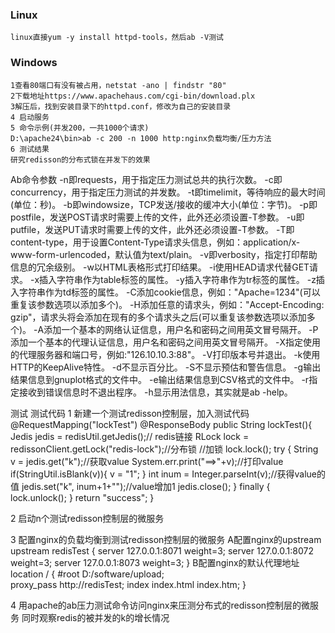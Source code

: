 ### Linux
    linux直接yum -y install httpd-tools，然后ab -V测试
### Windows
    1查看80端口有没有被占用，netstat -ano | findstr "80"
    2下载地址https://www.apachehaus.com/cgi-bin/download.plx
    3解压后，找到安装目录下的httpd.conf，修改为自己的安装目录 
    4 启动服务  
    5 命令示例(并发200，一共1000个请求)
    D:\apache24\bin>ab -c 200 -n 1000 http:nginx负载均衡/压力方法
    6 测试结果
    研究redisson的分布式锁在并发下的效果

Ab命令参数
-n即requests，用于指定压力测试总共的执行次数。
-c即concurrency，用于指定压力测试的并发数。
-t即timelimit，等待响应的最大时间(单位：秒)。
-b即windowsize，TCP发送/接收的缓冲大小(单位：字节)。
-p即postfile，发送POST请求时需要上传的文件，此外还必须设置-T参数。
-u即putfile，发送PUT请求时需要上传的文件，此外还必须设置-T参数。
-T即content-type，用于设置Content-Type请求头信息，例如：application/x-www-form-urlencoded，默认值为text/plain。
-v即verbosity，指定打印帮助信息的冗余级别。
-w以HTML表格形式打印结果。
-i使用HEAD请求代替GET请求。
-x插入字符串作为table标签的属性。
-y插入字符串作为tr标签的属性。
-z插入字符串作为td标签的属性。
-C添加cookie信息，例如："Apache=1234"(可以重复该参数选项以添加多个)。
-H添加任意的请求头，例如："Accept-Encoding: gzip"，请求头将会添加在现有的多个请求头之后(可以重复该参数选项以添加多个)。
-A添加一个基本的网络认证信息，用户名和密码之间用英文冒号隔开。
-P添加一个基本的代理认证信息，用户名和密码之间用英文冒号隔开。
-X指定使用的代理服务器和端口号，例如:"126.10.10.3:88"。
-V打印版本号并退出。
-k使用HTTP的KeepAlive特性。
-d不显示百分比。
-S不显示预估和警告信息。
-g输出结果信息到gnuplot格式的文件中。
-e输出结果信息到CSV格式的文件中。
-r指定接收到错误信息时不退出程序。
-h显示用法信息，其实就是ab -help。

测试
测试代码
1 新建一个测试redisson控制层，加入测试代码
@RequestMapping("lockTest")
@ResponseBody
public String lockTest(){
    Jedis jedis = redisUtil.getJedis();// redis链接
    RLock lock = redissonClient.getLock("redis-lock");//分布锁
    //加锁
    lock.lock();
    try {
        String v = jedis.get("k");//获取value
        System.err.print("==>"+v);//打印value
        if(StringUtil.isBlank(v)){
            v = "1";
        }
        int inum = Integer.parseInt(v);//获得value的值
        jedis.set("k", inum+1+"");//value增加1
        jedis.close();
    } finally {
        lock.unlock();
    }
    return "success";
}

2 启动n个测试redisson控制层的微服务
 

3 配置nginx的负载均衡到测试redisson控制层的微服务
A配置nginx的upstream
	upstream redisTest {
		server   127.0.0.1:8071 weight=3;
		server   127.0.0.1:8072  weight=3;
		server   127.0.0.1:8073  weight=3;
	}
B配置nginx的默认代理地址
        location / {
             #root D:/software/upload;	
			 proxy_pass http://redisTest;
             index  index.html index.htm; 
        }

4 用apache的ab压力测试命令访问nginx来压测分布式的redisson控制层的微服务
同时观察redis的被并发的k的增长情况

